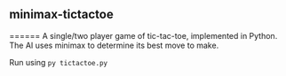 ## minimax-tictactoe
======
A single/two player game of tic-tac-toe, implemented in Python. The AI uses minimax to determine its best move to make.

Run using `py tictactoe.py`
